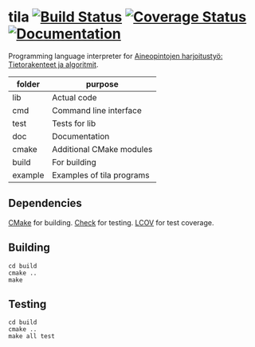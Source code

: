 tila [![Build Status](travis-img)](travis-link) [![Coverage Status](coveralls-img)](coveralls-link) [![Documentation](docs-img)](docs-link)
====

Programming language interpreter for [Aineopintojen harjoitustyö: Tietorakenteet ja algoritmit](https://www.cs.helsinki.fi/courses/58161/2015/k/a/1).

| folder  | purpose                     |
|---------|-----------------------------|
| lib     | Actual code                 |
| cmd     | Command line interface      |
| test    | Tests for lib               |
| doc     | Documentation               |
| cmake   | Additional CMake modules    |
| build   | For building                |
| example | Examples of tila programs   |

Dependencies
------------

[CMake][cmake] for building. [Check][check] for testing. [LCOV][lcov] for test coverage.

Building
--------

    cd build
    cmake ..
    make

Testing
-------

    cd build
    cmake ..
    make all test

[travis-img]: https://img.shields.io/travis/JuhaniImberg/tila.svg?style=flat-square
[travis-link]: https://travis-ci.org/JuhaniImberg/tila
[coveralls-img]: https://img.shields.io/coveralls/JuhaniImberg/tila.svg?style=flat-square
[coveralls-link]: https://coveralls.io/r/JuhaniImberg/tila?branch=master
[docs-img]: https://img.shields.io/badge/docs-yep-green.svg?style=flat-square
[docs-link]: http://ahdoc.pieso.me/JuhaniImberg/tila/index.html
[cmake]: http://www.cmake.org/
[check]: http://check.sourceforge.net/
[lcov]: http://ltp.sourceforge.net/coverage/lcov.php
